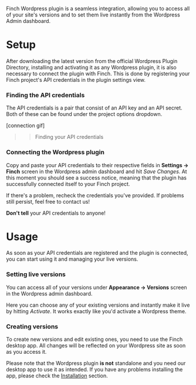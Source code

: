 Finch Wordpress plugin is a seamless integration, allowing you to access all of your site's versions and to set them live instantly from the Wordpress Admin dashboard.  

# Setup

After downloading the latest version from the official Wordpress Plugin Directory, installing and activating it as any Wordpress plugin, it is also necessary to connect the plugin with Finch. This is done by registering your Finch project's API credentials in the plugin settings view.

### Finding the API credentials

The API credentials is a pair that consist of an API key and an API secret. Both of these can be found under the project options dropdown.


[connection gif]
>> Finding your API credentials 

### Connecting the Wordpress plugin

Copy and paste your API credentials to their respective fields in **Settings -> Finch** screen in the Wordpress admin dashboard and hit _Save Changes_. At this moment you should see a success notice, meaning that the plugin has successfully connected itself to your Finch project. 

If there's a problem, recheck the credentials you've provided. If problems still persist, feel free to contact us!

**Don't tell** your API credentials to anyone!

# Usage

As soon as your API credentials are registered and the plugin is connected, you can start using it and managing your live versions. 

### Setting live versions

You can access all of your versions under **Appearance -> Versions** screen in the Wordpress admin dashboard. 

Here you can choose any of your existing versions and instantly make it live by hitting _Activate_. It works exactly like you'd activate a Wordpress theme.

### Creating versions

To create new versions and edit existing ones, you need to use the Finch desktop app. All changes will be reflected on your Wordpress site as soon as you access it.  

Please note that the Wordpress plugin **is not** standalone and you need our desktop app to use it as intended. If you have any problems installing the app, please check the [Installation](http://help.finch.io/desktop/installation/) section.
